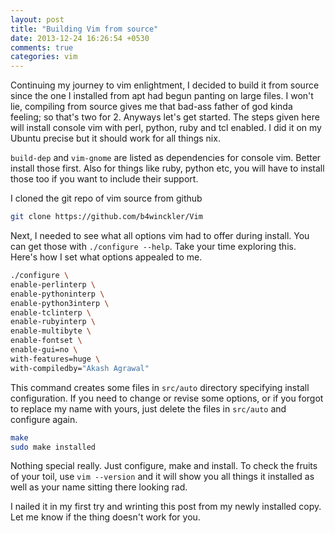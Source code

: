 ```yaml
---
layout: post
title: "Building Vim from source"
date: 2013-12-24 16:26:54 +0530
comments: true
categories: vim
---
```

Continuing my journey to vim enlightment, I decided to build it from source since the one I installed from apt had begun panting on large files. I won't lie, compiling from source gives me that bad-ass father of god kinda feeling; so that's two for 2. Anyways let's get started. The steps given here will install console vim with perl, python, ruby and tcl enabled. I did it on my Ubuntu precise but it should work for all things nix.

`build-dep` and `vim-gnome` are listed as dependencies for console vim. Better install those first. Also for things like ruby, python etc, you will have to install those too if you want to include their support.

I cloned the git repo of vim source from github
```bash
git clone https://github.com/b4winckler/Vim
```

Next, I needed to see what all options vim had to offer during install. You can get those with `./configure --help`. Take your time exploring this. Here's how I set what options appealed to me.
```bash
./configure \
enable-perlinterp \
enable-pythoninterp \
enable-python3interp \
enable-tclinterp \
enable-rubyinterp \
enable-multibyte \
enable-fontset \
enable-gui=no \
with-features=huge \
with-compiledby="Akash Agrawal"
```

This command creates some files in `src/auto` directory specifying install configuration. If you need to change or revise some options, or if you forgot to replace my name with yours, just delete the files in `src/auto` and configure again.
```bash
make
sudo make installed
```

Nothing special really. Just configure, make and install.
To check the fruits of your toil, use `vim --version` and it will show you all things it installed as well as your name sitting there looking rad.

I nailed it in my first try and wrinting this post from my newly installed copy. Let me know if the thing doesn't work for you.
